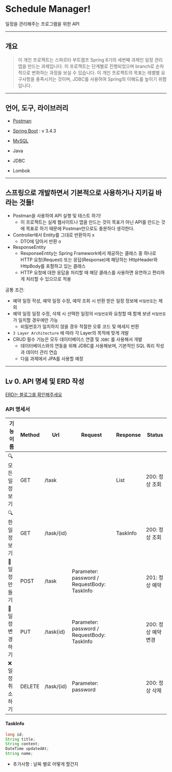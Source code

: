 # Schedule Manager!
일정을 관리해주는 프로그램을 위한 API

***
## 개요
>이 개인 프로젝트는 스파르타 부트캠프 Spring 6기의 세번째 과제인 일정 관리 앱을 만드는 과제입니다.
이 프로젝트는 단계별로 진행되었으며 branch로 순차적으로 변화하는 과정을 보실 수 있습니다.
이 개인 프로젝트의 목표는 레벨별 요구사항을 충족시키는 것이며, JDBC를 사용하여 Spring의 이해도를 높이기 위함입니다.

***
## 언어, 도구, 라이브러리
- [Postman](https://www.postman.com/)
- [Spring Boot](https://spring.io/) : v 3.4.3
- [MySQL](https://www.mysql.com/)

- Java
- JDBC
- Lombok

***
## 스프링으로 개발하면서 기본적으로 사용하거나 지키길 바라는 것들!

- Postman을 사용하여 API 실행 및 테스트 하기!
    - 이 프로젝트는 실제 웹사이트나 앱을 만드는 것이 목표가 아닌 API를 만드는 것에 목표로 하기 때문에 Postman만으로도 충분하다 생각한다.
- Controller에서 Entity를 그대로 반환하지 x
    - DTO에 담아서 반환 o
- ResponseEntity
    - ResponseEntity는 Spring Framework에서 제공하는 클래스 중 하나로 HTTP 요청(Request) 또는 응답(Response)에 해당하는 HttpHeader와 HttpBody를 포함하고 있는 클래스
    - HTTP 요청에 대한 응답을 처리할 때 해당 클래스를 사용하면 유연하고 편리하게 처리할 수 있으므로 적용

공통 조건:
- 예약 일정 작성, 예약 일정 수정, 예약 조회 시 반환 받은 일정 정보에 `비밀번호`는 제외
- 예약 일정 일정 수정, 삭제 시 선택한 일정의 `비밀번호`와 요청할 때 함께 보낸 `비밀번호`가 일치할 경우에만 가능
    - 비밀번호가 일치하지 않을 경우 적절한 오류 코드 및 메세지 반환
- `3 Layer Architecture` 에 따라 각 Layer의 목적에 맞게 개발
- CRUD 필수 기능은 모두 데이터베이스 연결 및 `JDBC` 를 사용해서 개발
    - 데이터베이스와의 연동을 위해 JDBC를 사용해보며, 기본적인 SQL 쿼리 작성과 데이터 관리 연습
    - 다음 과제에서 JPA를 사용할 예정

***
## Lv 0. API 명세 및 ERD 작성
[ERD는 블로그를 확인해주세요](https://velog.io/@yong-lee/Spring-%EC%9D%BC%EC%A0%95-%EA%B4%80%EB%A6%AC-API-%EB%A7%8C%EB%93%A4%EA%B8%B0)
### API 명세서
| 기능 이름       | Method | Url        | Request                                     | Response                | Status        |
|-------------|--------|------------|---------------------------------------------|-------------------------|---------------|
| 🔍 모든 일정 보기 | GET    | /task      |                                             | List<TaskInfo> | 200: 정상 조회    | 
| 🔍 한 일정 보기  | GET    | /task/{id} |                                             | TaskInfo                | 200: 정상 조회    |
| 📅 일정 만들기   | POST   | /task      | Parameter: password / RequestBody: TaskInfo |                         | 201: 정상 예약    |
| 🔨 일정 변경하기  | PUT    | /task{id}  | Parameter: password / RequestBody: TaskInfo |                         | 200: 정상 예약 변경 |
| ❌ 일정 취소하기   | DELETE | /task/{id} | Parameter: password                         |                         | 200: 정상 삭제    |

#### TaskInfo
~~~java
long id;
String title;
String content;
DateTime updatedAt;
String name;
~~~




- 추가사항 : 날짜 별로 어떻게 할건지